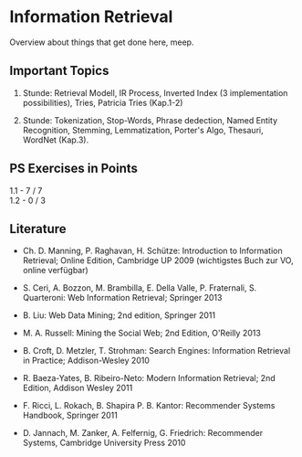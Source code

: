 # Information Retrieval
Overview about things that get done here, meep. 

## Important Topics
1. Stunde:  Retrieval Modell, IR Process, Inverted Index (3 implementation possibilities), Tries, Patricia Tries (Kap.1-2)

2. Stunde:  Tokenization, Stop-Words, Phrase dedection, Named Entity Recognition, Stemming, Lemmatization, Porter's Algo, Thesauri, WordNet (Kap.3).

## PS Exercises in Points
1.1 - 7 / 7  
1.2 - 0 / 3

## Literature
* Ch. D. Manning, P. Raghavan, H. Schütze: Introduction to Information Retrieval; Online Edition, Cambridge UP 2009
(wichtigstes Buch zur VO, online verfügbar)

* S. Ceri, A. Bozzon, M. Brambilla, E. Della Valle, P. Fraternali, S. Quarteroni: Web Information Retrieval; Springer 2013

* B. Liu: Web Data Mining; 2nd edition, Springer 2011

* M. A. Russell: Mining the Social Web; 2nd Edition, O'Reilly 2013

* B. Croft, D. Metzler, T. Strohman: Search Engines: Information Retrieval in Practice; Addison-Wesley 2010

* R. Baeza-Yates, B. Ribeiro-Neto: Modern Information Retrieval; 2nd Edition, Addison Wesley 2011

* F. Ricci, L. Rokach, B. Shapira P. B. Kantor: Recommender Systems Handbook, Springer 2011

* D. Jannach, M. Zanker, A. Felfernig, G. Friedrich: Recommender Systems, Cambridge University Press 2010
